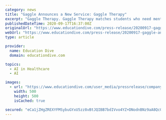 ```yaml
---
category: news
title: "Gaggle Announces a New Service: Gaggle Therapy"
excerpt: "Gaggle Therapy. Gaggle Therapy matches students who need mental health support with counselors licensed in their state for weekly teletherapy sessions. “The COVID-19 pandemic has created a perfect storm,"
publishedDateTime: 2020-09-17T16:37:00Z
originalUrl: "https://www.educationdive.com/press-release/20200917-gaggle-announces-a-new-service-gaggle-therapy/"
webUrl: "https://www.educationdive.com/press-release/20200917-gaggle-announces-a-new-service-gaggle-therapy/"
type: article

provider:
  name: Education Dive
  domain: educationdive.com

topics:
  - AI in Healthcare
  - AI

images:
  - url: "https://www.educationdive.com/user_media/pressrelease/company_logos/20200918132007926/Virtanza_square.png"
    width: 500
    height: 500
    isCached: true

secured: "eCa1jZHgZREXYFMSybuGYxU5zz8vBtJQIBB7bdIVvo4YZ+DNodnBNz9aA8QcG0DQMasyCx5qu7Tt12oNKVuTBcYt0wwmALcO4+mKb06x69xwT3FuTZ0GelQwpLHXZYlNiOLiGBkfzZFG2YSzczTaWyi3JQZX1gsKmxth85XXt2D8rwWSvSIFHvaAtNZyMg5rtG4XSX5YiZehl3RlgGDDszK49X+N3AjFR7P5wcWulyIGYK37b7jnuGxErgCuppYHM99icO1B/w9U4qLuk+f5vWmt0tRcZvF0FDk95Nf6LF99MAPr5W3d6rVFccvNsRt/J2QxYUryXLuhZklO450AIdhWhe50vVyhG3/N3dYB0v0=;RCHS1yKm3/EraA4n83jcrg=="
---
```


